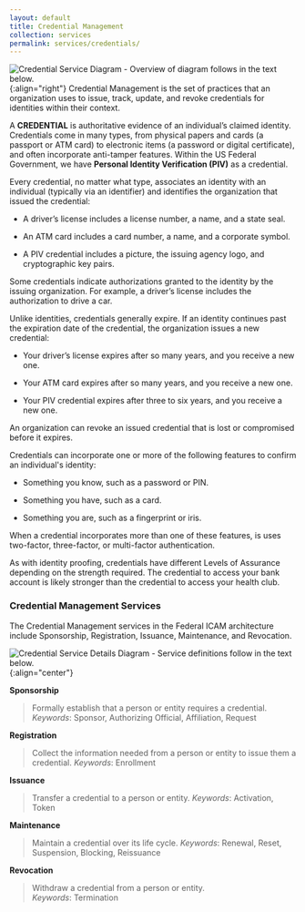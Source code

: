 ```yaml
---
layout: default
title: Credential Management
collection: services
permalink: services/credentials/
---
```

![Credential Service Diagram - Overview of diagram follows in the text below.]({{site.baseurl}}/img/Credential.png){:align="right"}
Credential Management is the set of practices that an organization uses to issue, track, update, and revoke
credentials for identities within their context.

A **CREDENTIAL** is authoritative evidence of an individual’s claimed identity. Credentials come in many types, from
physical papers and cards (a passport or ATM card) to electronic items (a password or digital certificate),
and often incorporate anti-tamper features.  Within the US Federal Government, we have **Personal Identity Verification (PIV)** as a credential.  

Every credential, no matter what type, associates an identity
with an individual (typically via an identifier) and identifies the
organization that issued the credential:

* A driver’s license includes a license number, a
name, and a state seal.

* An ATM card includes a card number, a name, and
a corporate symbol.

* A PIV credential includes a picture, the issuing agency logo, and cryptographic key pairs.

Some credentials indicate authorizations granted to the
identity by the issuing organization. For example, a driver’s
license includes the authorization to drive a car.

Unlike identities, credentials generally expire. If an identity
continues past the expiration date of the credential, the organization issues a new
credential:

* Your driver’s license expires after so many years, and
you receive a new one.

* Your ATM card expires after so many years, and you
receive a new one.

* Your PIV credential expires after three to six years, and you receive a new one.

An organization can revoke an issued credential that is lost or compromised before it expires.

Credentials can incorporate one or more of the following features to confirm an individual's identity:

* Something you know, such as a password or PIN.

* Something you have, such as a card.

* Something you are, such as a fingerprint or iris.

When a credential incorporates more than one of these features, is uses two-factor, three-factor, or multi-factor authentication.

As with identity proofing, credentials have different Levels of
Assurance depending on the strength required. The
credential to access your bank account is likely stronger
than the credential to access your health club.

  
### Credential Management Services
The Credential Management services in the Federal ICAM architecture include Sponsorship, Registration, Issuance, Maintenance, and Revocation.

![Credential Service Details Diagram - Service definitions follow in the text below.]({{site.baseurl}}/img/credential_services_detailed.png){:align="center"}

**Sponsorship**  

> Formally establish that a person or entity requires a credential.
_Keywords_: Sponsor, Authorizing Official, Affiliation, Request

**Registration**  

> Collect the information needed from a person or entity to issue them a credential.
_Keywords_: Enrollment  

**Issuance**  

> Transfer a credential to a person or entity.
_Keywords_: Activation, Token  

**Maintenance**  

> Maintain a credential over its life cycle.
_Keywords_: Renewal, Reset, Suspension, Blocking, Reissuance  

**Revocation**  

> Withdraw a credential from a person or entity.  
_Keywords_: Termination  
